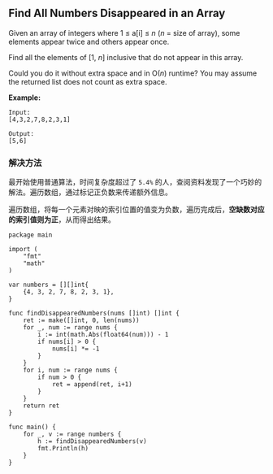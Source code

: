## Find All Numbers Disappeared in an Array

Given an array of integers where 1 ≤ a[i] ≤ *n* (*n* = size of array), some elements appear twice and others appear once.

Find all the elements of [1, *n*] inclusive that do not appear in this array.

Could you do it without extra space and in O(*n*) runtime? You may assume the returned list does not count as extra space.

**Example:**

```
Input:
[4,3,2,7,8,2,3,1]

Output:
[5,6]
```



### 解决方法

最开始使用普通算法，时间复杂度超过了 `5.4%` 的人，查阅资料发现了一个巧妙的解法。遍历数组，通过标记正负数来传递额外信息。

遍历数组，将每一个元素对映的索引位置的值变为负数，遍历完成后，**空缺数对应的索引值则为正**，从而得出结果。

```
package main

import (
	"fmt"
	"math"
)

var numbers = [][]int{
	{4, 3, 2, 7, 8, 2, 3, 1},
}

func findDisappearedNumbers(nums []int) []int {
	ret := make([]int, 0, len(nums))
	for _, num := range nums {
		i := int(math.Abs(float64(num))) - 1
		if nums[i] > 0 {
			nums[i] *= -1
		}
	}
	for i, num := range nums {
		if num > 0 {
			ret = append(ret, i+1)
		}
	}
	return ret
}

func main() {
	for _, v := range numbers {
		h := findDisappearedNumbers(v)
		fmt.Println(h)
	}
}

```

